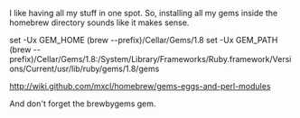 I like having all my stuff in one spot. So, installing all my gems
inside the homebrew directory sounds like it makes sense.

set -Ux GEM_HOME (brew --prefix)/Cellar/Gems/1.8
set -Ux GEM_PATH (brew --prefix)/Cellar/Gems/1.8:/System/Library/Frameworks/Ruby.framework/Versions/Current/usr/lib/ruby/gems/1.8/gems

http://wiki.github.com/mxcl/homebrew/gems-eggs-and-perl-modules

And don't forget the brewbygems gem.
